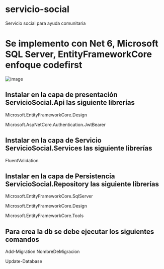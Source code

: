 # servicio-social
Servicio social para ayuda comunitaria

# Se implemento con Net 6, Microsoft SQL Server, EntityFrameworkCore enfoque codefirst

![image](https://github.com/PedroAvila/servicio-social/assets/6163491/5c44fb2b-1936-4b66-a9fe-6830d5fc893c)

## Instalar en la capa de presentación ServicioSocial.Api las siguiente librerías
Microsoft.EntityFrameworkCore.Design

Microsoft.AspNetCore.Authentication.JwtBearer

## Instalar en la capa de Servicio ServicioSocial.Services las siguiente librerías
FluentValidation

## Instalar en la capa de Persistencia ServicioSocial.Repository las siguiente librerías
Microsoft.EntityFrameworkCore.SqlServer

Microsoft.EntityFrameworkCore.Design

Microsoft.EntityFrameworkCore.Tools

## Para crea la db se debe ejecutar los siguientes comandos
Add-Migration NombreDeMigracion

Update-Database






